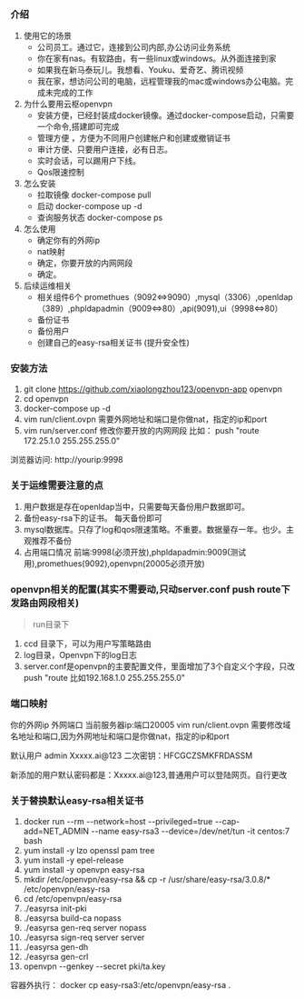 ### 介绍 
1. 使用它的场景 
   - 公司员工。通过它，连接到公司内部,办公访问业务系统 
   -  你在家有nas。有软路由，有一些linux或windows。从外面连接到家 
   - 如果我在新马泰玩儿。我想看、Youku、爱奇艺、腾讯视频 
   - 我在家，想访问公司的电脑，远程管理我的mac或windows办公电脑。完成未完成的工作 
2. 为什么要用云枢openvpn
   - 安装方便，已经封装成docker镜像。通过docker-compose启动，只需要一个命令,搭建即可完成 
   - 管理方便 ，方便为不同用户创建帐户和创建或撤销证书 
   - 审计方便、只要用户连接，必有日志。 
   - 实时会话，可以踢用户下线。
   - Qos限速控制 
3. 怎么安装
   - 拉取镜像 docker-compose pull 
   - 启动  docker-compose up -d
   - 查询服务状态  docker-compose ps
4. 怎么使用
   - 确定你有的外网ip 
   - nat映射 
   - 确定，你要开放的内网网段 
   - 确定。
5. 后续运维相关 
   -  相关组件6个 promethues（9092<=>9090）,mysql（3306）,openldap（389）,phpldapadmin（9009<=>80）,api(9091),ui（9998<=>80） 
   -  备份证书 
   -  备份用户 
   -  创建自己的easy-rsa相关证书 (提升安全性) 

###  安装方法 

1. git clone https://github.com/xiaolongzhou123/openvpn-app openvpn 
2. cd openvpn 
3. docker-compose up -d 
4. vim run/client.ovpn  需要外网地址和端口是你做nat，指定的ip和port 
5. vim run/server.conf  修改你要开放的内网网段 比如： push "route 172.25.1.0 255.255.255.0"


浏览器访问: http://yourip:9998

### 关于运维需要注意的点 



1. 用户数据是存在openldap当中，只需要每天备份用户数据即可。 
2. 备份easy-rsa下的证书。 每天备份即可 
3. mysql数据库。只存了log和qos限速策略。不重要。数据量存一年。也少。主观推荐不备份 
4. 占用端口情况 前端:9998(必须开放),phpldapadmin:9009(测试用),promethues(9092),openvpn(20005必须开放) 


### openvpn相关的配置(其实不需要动,只动server.conf push route下发路由网段相关) 
>run目录下 

1. ccd 目录下，可以为用户写策略路由 
2. log目录，Openvpn下的log日志 
3. server.conf是openvpn的主要配置文件，里面增加了3个自定义个字段，只改push "route 比如192.168.1.0 255.255.255.0"


### 端口映射 

你的外网ip 外网端口   当前服务器ip:端口20005 
vim run/client.ovpn 需要修改域名地址和端口,因为外网地址和端口是你做nat，指定的ip和port 


默认用户 
admin Xxxxx.ai@123 
二次密钥：HFCGCZSMKFRDASSM 

新添加的用户默认密码都是：Xxxxx.ai@123,普通用户可以登陆网页。自行更改 

 


### 关于替换默认easy-rsa相关证书 
1. docker run --rm --network=host  --privileged=true --cap-add=NET_ADMIN  --name easy-rsa3  --device=/dev/net/tun -it centos:7 bash 
2. yum install -y lzo openssl pam tree 
3. yum install -y epel-release 
4. yum install -y openvpn easy-rsa 
5. mkdir /etc/openvpn/easy-rsa && cp -r /usr/share/easy-rsa/3.0.8/\* /etc/openvpn/easy-rsa  
6. cd /etc/openvpn/easy-rsa 
7. ./easyrsa init-pki 
8. ./easyrsa build-ca nopass 
9. ./easyrsa gen-req server nopass 
10. ./easyrsa sign-req server server 
11. ./easyrsa gen-dh 
12. ./easyrsa gen-crl 
13. openvpn --genkey --secret  pki/ta.key 


容器外执行： 
docker cp easy-rsa3:/etc/openvpn/easy-rsa . 



